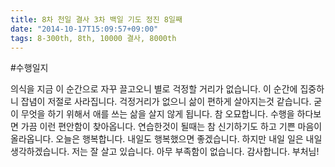 ```yaml
---
title: 8차 천일 결사 3차 백일 기도 정진 8일째
date: "2014-10-17T15:09:57+09:00"
tags: 8-300th, 8th, 10000 결사, 8000th
---
```


#수행일지

의식을 지금 이 순간으로 자꾸 끌고오니 별로 걱정할 거리가 없습니다. 이 순간에 집중하니 잡념이 저절로 사라집니다. 걱정거리가 없으니 삶이 편하게 살아지는것 같습니다. 굳이 무엇을 하기 위해서 애를 쓰는 삶을 살지 않게 됩니다. 참 오묘합니다. 수행을 하다보면 가끔 이런 편안함이 찾아옵니다. 연습한것이 될때는 참 신기하기도 하고 기쁜 마음이 올라옵니다. 오늘은 행복합니다. 내일도 행복했으면 좋겠습니다. 하지만 내일 일은 내일 생각하겠습니다. 저는 잘 살고 있습니다. 아무 부족함이 없습니다. 감사합니다. 부처님!
